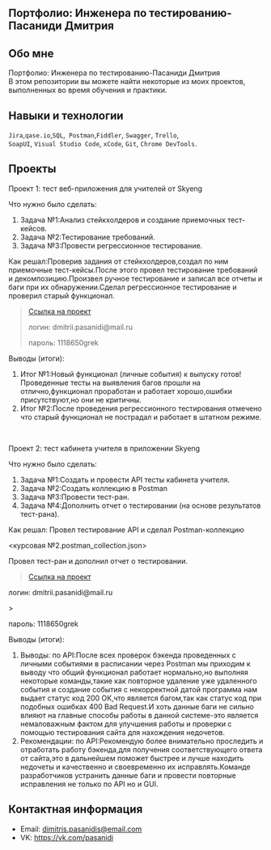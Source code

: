 ## Портфолио: Инженера по тестированию-Пасаниди Дмитрия

## Обо мне 

Портфолио: Инженера по тестированию-Пасаниди Дмитрия <br>
В этом репозитории вы можете найти некоторые из моих проектов, выполненных во время обучения и практики.
<br>

## Навыки и технологии
``Jira``,``qase.io``,``SQL``,`` Postman``,``Fiddler``, ``Swagger``, ``Trello``, <br>
``SoapUI``, ``Visual Studio Code``, ``xCode``, ``Git``, ``Chrome DevTools``.




## Проекты

<p> Проект 1: тест веб-приложения для учителей от Skyeng</p>
<p>Что нужно было сделать:<p>
<ol>
  <li>Задача №1:Анализ стейкхолдеров и создание приемочных тест-кейсов.</li>
  <li>Задача №2:Тестирование требований.</li>
  <li>Задача №3:Провести регрессионное тестирование.</li>
</ol>

<p>Как решал:Проверив задания от стейкхолдеров,создал по ним приемочные тест-кейсы.После этого провел тестирование требований и декомпозицию.Произвел ручное тестирование и записал все отчеты и баги при их обнаружении.Сделал регрессионное тестирование и проверил старый функционал.<p>

> <a href="https://pasanidi.atlassian.net/wiki/spaces/~712020ec55201464d74af58c7c31dc369e64e5/pages/33316/1-+2-+.">Ссылка на проект</a>
> <p> логин: dmitrii.pasanidi@mail.ru </p>
> <p> пароль: 1118650grek </p>
 
 <p>Выводы (итоги):<p>
<ol>
  <li>Итог №1:Новый функционал (личные события) к выпуску готов! Проведенные тесты на выявления багов прошли на отлично,функционал проработан и работает хорошо,ошибки присутствуют,но они не критичны.</li>
  <li>Итог №2:После проведения регрессионного тестирования отмечено что старый функционал не пострадал и работает в штатном режиме.</li>
</ol>


<br> 

<p> Проект 2: тест кабинета учителя в приложении Skyeng</p>
<p>Что нужно было сделать:<p>
<ol>
  <li>Задача №1:Создать и провести API тесты кабинета учителя.</li>
  <li>Задача №2:Создать коллекцию в Postman</li>
  <li>Задача №3:Провести тест-ран.</li>
  <li>Задача №4:Дополнить отчет о тестировании (на основе результатов тест-рана).</li>
</ol>

<p>Как решал: Провел тестирование API и сделал Postman-коллекцию</p>
<курсовая №2.postman_collection.json>
<p>Провел тест-ран и дополнил отчет о тестировании.</p>

>  <a href="https://pasanidi.atlassian.net/wiki/spaces/~712020ec55201464d74af58c7c31dc369e64e5/pages/33316/1-+2-+.">Ссылка на проект</a>
<p> логин: dmitrii.pasanidi@mail.ru </p>
> <p> пароль: 1118650grek </p>

 <p>Выводы (итоги):<p>
<ol>
  <li>Выводы: по API:После всех проверок бэкенда проведенных с личными событиями в расписании через Postman мы приходим к выводу что общий функционал работает нормально,но выполняя некоторые команды,такие как повторное удаление уже удаленного события и создание события с некорректной датой программа нам выдает статус код 200 ОК,что является багом,так как статус код при подобных ошибках 400 Bad Request.И хоть данные баги не сильно влияют на главные способы работы в данной системе-это является немаловажным фактом для улучшения работы и проверки с помощью тестирования сайта для нахождения недочетов.</li>
  <li>Рекомендации: по API:Рекомендую более внимательно проследить и отработать работу бэкенда,для получения соответствующего ответа от сайта,это в дальнейшем поможет быстрее и лучше находить недочеты и качественно и своевременно их исправлять.Команде разработчиков устранить данные баги и провести повторные исправления не только по API но и  GUI.</li>
</ol>



## Контактная информация
- Email: dimitris.pasanidis@email.com
- VK: https://vk.com/pasanidi